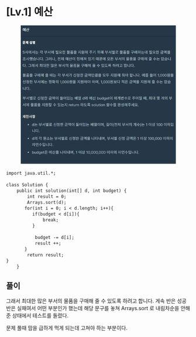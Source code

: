 # \[Lv.1] 예산

<figure><img src="../.gitbook/assets/image (38).png" alt=""><figcaption></figcaption></figure>

```
import java.util.*;

class Solution {
    public int solution(int[] d, int budget) {
        int result = 0;
        Arrays.sort(d);
       for(int i = 0; i < d.length; i++){
          if(budget < d[i]){
              break;
          }
           
           budget -= d[i];
           result ++;
       } 
        return result;
}
    }
```

## 풀이

그래서 최대한 많은 부서의 물품을 구매해 줄 수 있도록 하려고 합니다. 게속 반은 성공 반은 실패여서 어떤 부분인가 했는데 해당 문구를 놓쳐 Arrays.sort 로 내림차순을 안해준 상태에서 테스트를 돌렸다.

문제 풀때 맘을 급하게 먹게 되는데 고쳐야 하는 부분이다.
